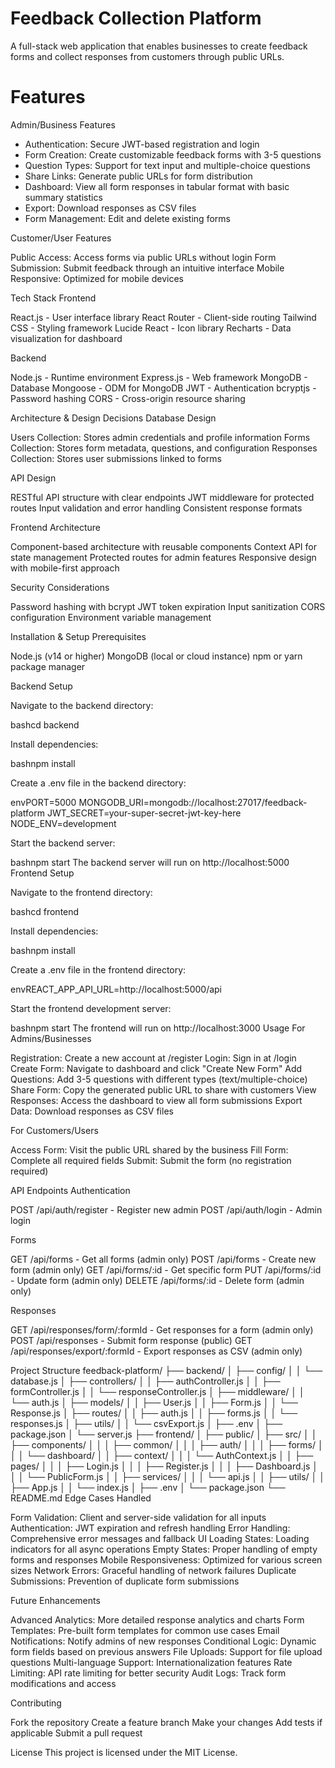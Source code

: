 # Feedback Collection Platform
A full-stack web application that enables businesses to create feedback forms and collect responses from customers through public URLs.

# Features

Admin/Business Features

* Authentication: Secure JWT-based registration and login
* Form Creation: Create customizable feedback forms with 3-5 questions
* Question Types: Support for text input and multiple-choice questions
* Share Links: Generate public URLs for form distribution
* Dashboard: View all form responses in tabular format with basic summary statistics
* Export: Download responses as CSV files
* Form Management: Edit and delete existing forms

Customer/User Features

Public Access: Access forms via public URLs without login
Form Submission: Submit feedback through an intuitive interface
Mobile Responsive: Optimized for mobile devices

Tech Stack
Frontend

React.js - User interface library
React Router - Client-side routing
Tailwind CSS - Styling framework
Lucide React - Icon library
Recharts - Data visualization for dashboard

Backend

Node.js - Runtime environment
Express.js - Web framework
MongoDB - Database
Mongoose - ODM for MongoDB
JWT - Authentication
bcryptjs - Password hashing
CORS - Cross-origin resource sharing

Architecture & Design Decisions
Database Design

Users Collection: Stores admin credentials and profile information
Forms Collection: Stores form metadata, questions, and configuration
Responses Collection: Stores user submissions linked to forms

API Design

RESTful API structure with clear endpoints
JWT middleware for protected routes
Input validation and error handling
Consistent response formats

Frontend Architecture

Component-based architecture with reusable components
Context API for state management
Protected routes for admin features
Responsive design with mobile-first approach

Security Considerations

Password hashing with bcrypt
JWT token expiration
Input sanitization
CORS configuration
Environment variable management

Installation & Setup
Prerequisites

Node.js (v14 or higher)
MongoDB (local or cloud instance)
npm or yarn package manager

Backend Setup

Navigate to the backend directory:

bashcd backend

Install dependencies:

bashnpm install

Create a .env file in the backend directory:

envPORT=5000
MONGODB_URI=mongodb://localhost:27017/feedback-platform
JWT_SECRET=your-super-secret-jwt-key-here
NODE_ENV=development

Start the backend server:

bashnpm start
The backend server will run on http://localhost:5000
Frontend Setup

Navigate to the frontend directory:

bashcd frontend

Install dependencies:

bashnpm install

Create a .env file in the frontend directory:

envREACT_APP_API_URL=http://localhost:5000/api

Start the frontend development server:

bashnpm start
The frontend will run on http://localhost:3000
Usage
For Admins/Businesses

Registration: Create a new account at /register
Login: Sign in at /login
Create Form: Navigate to dashboard and click "Create New Form"
Add Questions: Add 3-5 questions with different types (text/multiple-choice)
Share Form: Copy the generated public URL to share with customers
View Responses: Access the dashboard to view all form submissions
Export Data: Download responses as CSV files

For Customers/Users

Access Form: Visit the public URL shared by the business
Fill Form: Complete all required fields
Submit: Submit the form (no registration required)

API Endpoints
Authentication

POST /api/auth/register - Register new admin
POST /api/auth/login - Admin login

Forms

GET /api/forms - Get all forms (admin only)
POST /api/forms - Create new form (admin only)
GET /api/forms/:id - Get specific form
PUT /api/forms/:id - Update form (admin only)
DELETE /api/forms/:id - Delete form (admin only)

Responses

GET /api/responses/form/:formId - Get responses for a form (admin only)
POST /api/responses - Submit form response (public)
GET /api/responses/export/:formId - Export responses as CSV (admin only)

Project Structure
feedback-platform/
├── backend/
│   ├── config/
│   │   └── database.js
│   ├── controllers/
│   │   ├── authController.js
│   │   ├── formController.js
│   │   └── responseController.js
│   ├── middleware/
│   │   └── auth.js
│   ├── models/
│   │   ├── User.js
│   │   ├── Form.js
│   │   └── Response.js
│   ├── routes/
│   │   ├── auth.js
│   │   ├── forms.js
│   │   └── responses.js
│   ├── utils/
│   │   └── csvExport.js
│   ├── .env
│   ├── package.json
│   └── server.js
├── frontend/
│   ├── public/
│   ├── src/
│   │   ├── components/
│   │   │   ├── common/
│   │   │   ├── auth/
│   │   │   ├── forms/
│   │   │   └── dashboard/
│   │   ├── context/
│   │   │   └── AuthContext.js
│   │   ├── pages/
│   │   │   ├── Login.js
│   │   │   ├── Register.js
│   │   │   ├── Dashboard.js
│   │   │   └── PublicForm.js
│   │   ├── services/
│   │   │   └── api.js
│   │   ├── utils/
│   │   ├── App.js
│   │   └── index.js
│   ├── .env
│   └── package.json
└── README.md
Edge Cases Handled

Form Validation: Client and server-side validation for all inputs
Authentication: JWT expiration and refresh handling
Error Handling: Comprehensive error messages and fallback UI
Loading States: Loading indicators for all async operations
Empty States: Proper handling of empty forms and responses
Mobile Responsiveness: Optimized for various screen sizes
Network Errors: Graceful handling of network failures
Duplicate Submissions: Prevention of duplicate form submissions

Future Enhancements

Advanced Analytics: More detailed response analytics and charts
Form Templates: Pre-built form templates for common use cases
Email Notifications: Notify admins of new responses
Conditional Logic: Dynamic form fields based on previous answers
File Uploads: Support for file upload questions
Multi-language Support: Internationalization features
Rate Limiting: API rate limiting for better security
Audit Logs: Track form modifications and access

Contributing

Fork the repository
Create a feature branch
Make your changes
Add tests if applicable
Submit a pull request

License
This project is licensed under the MIT License.
